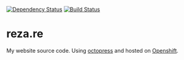 [![Dependency Status](https://gemnasium.com/rezajatnika/reza.re.png)](https://gemnasium.com/rezajatnika/reza.re) [![Build Status](https://travis-ci.org/rezajatnika/reza.re.png?branch=master)](https://travis-ci.org/rezajatnika/reza.re)
# reza.re
My website source code. Using [octopress](http://octopress.org) and hosted on [Openshift](https://www.openshift.com).
